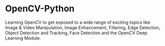 # OpenCV-Python
Learning OpenCV to get exposed to a wide range of exciting topics like Image &amp; Video Manipulation, Image Enhancement, Filtering, Edge Detection, Object Detection and Tracking, Face Detection and the OpenCV Deep Learning Module.
